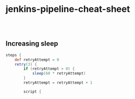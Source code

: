 # jenkins-pipeline-cheat-sheet

<br /><br />

## Increasing sleep
```groovy
steps {
    def retryAttempt = 0
    retry(3) {
        if (retryAttempt > 0) {
            sleep(60 * retryAttempt)
        }
        retryAttempt = retryAttempt + 1

        script {
```

<br /><br />

